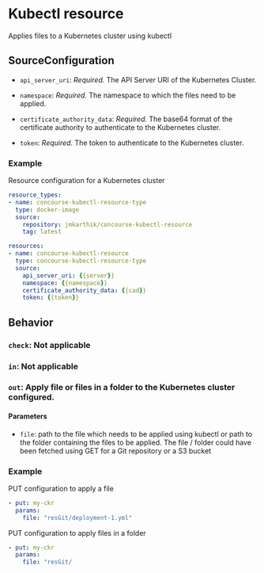# Kubectl resource
Applies files to a Kubernetes cluster using kubectl

## SourceConfiguration

* `api_server_uri`: *Required.* The API Server URI of the Kubernetes Cluster.

* `namespace`: *Required.* The namespace to which the files need to be applied.

* `certificate_authority_data`: *Required.* The base64 format of the certificate authority to authenticate to the Kubernetes cluster.

* `token`: *Required.* The token to authenticate to the Kubernetes cluster.

### Example

Resource configuration for a Kubernetes cluster

```yaml
resource_types:
- name: concourse-kubectl-resource-type
  type: docker-image
  source: 
    repository: jmkarthik/concourse-kubectl-resource
    tag: latest

resources:
- name: concourse-kubectl-resource
  type: concourse-kubectl-resource-type
  source:
    api_server_uri: {{server}}
    namespace: {{namespace}}
    certificate_authority_data: {{cad}}
    token: {{token}}
```

## Behavior

### `check`: Not applicable

### `in`: Not applicable

### `out`: Apply file or files in a folder to the Kubernetes cluster configured.

#### Parameters

* `file`: path to the file which needs to be applied using kubectl or path to the folder containing the files to be applied. The file / folder could have been fetched using GET for a Git repository or a S3 bucket

### Example

PUT configuration to apply a file

```yaml
- put: my-ckr
  params:
    file: "resGit/deployment-1.yml"
```

PUT configuration to apply files in a folder

```yaml
- put: my-ckr
  params:
    file: "resGit/
```